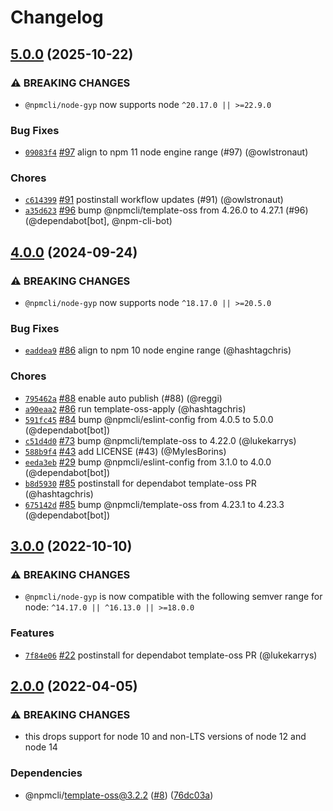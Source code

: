 # Changelog

## [5.0.0](https://github.com/npm/node-gyp/compare/v4.0.0...v5.0.0) (2025-10-22)
### ⚠️ BREAKING CHANGES
* `@npmcli/node-gyp` now supports node `^20.17.0 || >=22.9.0`
### Bug Fixes
* [`09083f4`](https://github.com/npm/node-gyp/commit/09083f4ddd9b108e9b54fe4f3c838bbc2e9c42f4) [#97](https://github.com/npm/node-gyp/pull/97) align to npm 11 node engine range (#97) (@owlstronaut)
### Chores
* [`c614399`](https://github.com/npm/node-gyp/commit/c6143993b0ed226ed5831ca79545c7217f31e6a9) [#91](https://github.com/npm/node-gyp/pull/91) postinstall workflow updates (#91) (@owlstronaut)
* [`a35d623`](https://github.com/npm/node-gyp/commit/a35d6238fb40ea8efe7c50a4ad661fc0cc805a85) [#96](https://github.com/npm/node-gyp/pull/96) bump @npmcli/template-oss from 4.26.0 to 4.27.1 (#96) (@dependabot[bot], @npm-cli-bot)

## [4.0.0](https://github.com/npm/node-gyp/compare/v3.0.0...v4.0.0) (2024-09-24)
### ⚠️ BREAKING CHANGES
* `@npmcli/node-gyp` now supports node `^18.17.0 || >=20.5.0`
### Bug Fixes
* [`eaddea9`](https://github.com/npm/node-gyp/commit/eaddea9feac831f6e69d9a402c9477f347482452) [#86](https://github.com/npm/node-gyp/pull/86) align to npm 10 node engine range (@hashtagchris)
### Chores
* [`795462a`](https://github.com/npm/node-gyp/commit/795462a87307bffc90c01f93eeddb60ee75f770c) [#88](https://github.com/npm/node-gyp/pull/88) enable auto publish (#88) (@reggi)
* [`a90eaa2`](https://github.com/npm/node-gyp/commit/a90eaa2d89be74fc8eca81dd1758e124be4617c7) [#86](https://github.com/npm/node-gyp/pull/86) run template-oss-apply (@hashtagchris)
* [`591fc45`](https://github.com/npm/node-gyp/commit/591fc45917200e5d249d52a62987abcf951552ee) [#84](https://github.com/npm/node-gyp/pull/84) bump @npmcli/eslint-config from 4.0.5 to 5.0.0 (@dependabot[bot])
* [`c51d4d0`](https://github.com/npm/node-gyp/commit/c51d4d088dcd0e1e532ba0744aea1ec462bbca86) [#73](https://github.com/npm/node-gyp/pull/73) bump @npmcli/template-oss to 4.22.0 (@lukekarrys)
* [`588b9f4`](https://github.com/npm/node-gyp/commit/588b9f401314f229cdc96e210374720e09f602aa) [#43](https://github.com/npm/node-gyp/pull/43) add LICENSE (#43) (@MylesBorins)
* [`eeda3eb`](https://github.com/npm/node-gyp/commit/eeda3ebeb2e316c5354ca4f1b6d860e42c2caf94) [#29](https://github.com/npm/node-gyp/pull/29) bump @npmcli/eslint-config from 3.1.0 to 4.0.0 (@dependabot[bot])
* [`b8d5930`](https://github.com/npm/node-gyp/commit/b8d593033f3ed6ed0f54178ae7973e1eba13cbbc) [#85](https://github.com/npm/node-gyp/pull/85) postinstall for dependabot template-oss PR (@hashtagchris)
* [`675142d`](https://github.com/npm/node-gyp/commit/675142d9ce5047d43c80acad4b5971e67d34ae99) [#85](https://github.com/npm/node-gyp/pull/85) bump @npmcli/template-oss from 4.23.1 to 4.23.3 (@dependabot[bot])

## [3.0.0](https://github.com/npm/node-gyp/compare/v2.0.0...v3.0.0) (2022-10-10)

### ⚠️ BREAKING CHANGES

* `@npmcli/node-gyp` is now compatible with the following semver range for node: `^14.17.0 || ^16.13.0 || >=18.0.0`

### Features

* [`7f84e06`](https://github.com/npm/node-gyp/commit/7f84e060c43549445e64cc6e24a73b5195303664) [#22](https://github.com/npm/node-gyp/pull/22) postinstall for dependabot template-oss PR (@lukekarrys)

## [2.0.0](https://github.com/npm/node-gyp/compare/v1.0.3...v2.0.0) (2022-04-05)


### ⚠ BREAKING CHANGES

* this drops support for node 10 and non-LTS versions of node 12 and node 14

### Dependencies

* @npmcli/template-oss@3.2.2 ([#8](https://github.com/npm/node-gyp/issues/8)) ([76dc03a](https://github.com/npm/node-gyp/commit/76dc03a00895b509039ee65beb6ba4d0e3c03b68))
